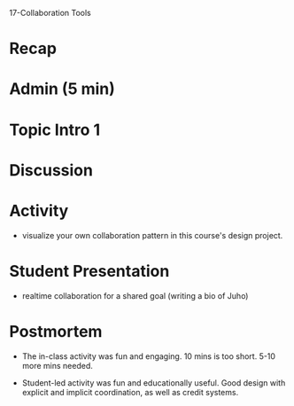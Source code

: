 17-Collaboration Tools

# Recap


# Admin (5 min)


# Topic Intro 1


# Discussion


# Activity
- visualize your own collaboration pattern in this course's design project.

# Student Presentation
- realtime collaboration for a shared goal (writing a bio of Juho) 

# Postmortem
- The in-class activity was fun and engaging. 10 mins is too short. 5-10 more mins needed.

- Student-led activity was fun and educationally useful. Good design with explicit and implicit coordination, as well as credit systems.